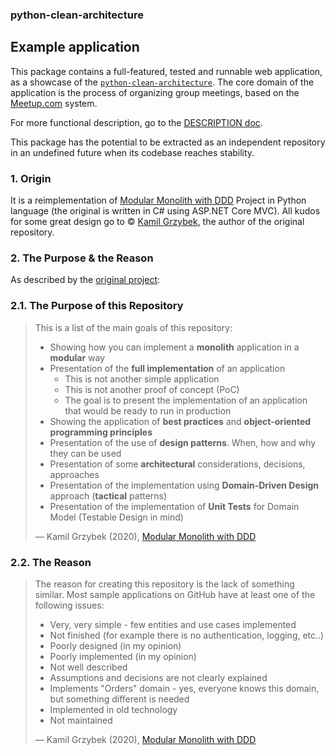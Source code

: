 ### python-clean-architecture
## Example application

This package contains a full-featured, tested and runnable web application, as a showcase of the [`python-clean-architecture`](https://github.com/pcah/python-clean-architecture). The core domain of the application is the process of organizing group meetings, based on the [Meetup.com](https://www.meetup.com/) system.

For more functional description, go to the [DESCRIPTION doc](docs/DESCRIPTION.md).

This package has the potential to be extracted as an independent repository in an undefined future when its codebase reaches stability.

### 1. Origin
It is a reimplementation of [Modular Monolith with DDD](https://github.com/kgrzybek/modular-monolith-with-ddd) Project in Python language (the original is written in C# using ASP.NET Core MVC). All kudos for some great design go to © [Kamil Grzybek](https://www.kamilgrzybek.com/), the author of the original repository.

### 2. The Purpose & the Reason

As described by the [original project](https://github.com/kgrzybek/modular-monolith-with-ddd):

### 2.1. The Purpose of this Repository

> This is a list of the main goals of this repository:
>
> - Showing how you can implement a **monolith** application in a **modular** way
> - Presentation of the **full implementation** of an application
>   - This is not another simple application
>   - This is not another proof of concept (PoC)
>   - The goal is to present the implementation of an application that would be ready to run in production
> - Showing the application of **best practices** and **object-oriented programming principles**
> - Presentation of the use of **design patterns**. When, how and why they can be used
> - Presentation of some **architectural** considerations, decisions, approaches
> - Presentation of the implementation using **Domain-Driven Design** approach (**tactical** patterns)
> - Presentation of the implementation of **Unit Tests** for Domain Model (Testable Design in mind)
>
> — Kamil Grzybek (2020), [Modular Monolith with DDD](https://github.com/kgrzybek/modular-monolith-with-ddd)


### 2.2. The Reason

> The reason for creating this repository is the lack of something similar. Most sample applications on GitHub have at least one of the following issues:
> - Very, very simple - few entities and use cases implemented
> - Not finished (for example there is no authentication, logging, etc..)
> - Poorly designed (in my opinion)
> - Poorly implemented (in my opinion)
> - Not well described
> - Assumptions and decisions are not clearly explained
> - Implements "Orders" domain - yes, everyone knows this domain, but something different is needed
> - Implemented in old technology
> - Not maintained
>
> — Kamil Grzybek (2020), [Modular Monolith with DDD](https://github.com/kgrzybek/modular-monolith-with-ddd)
